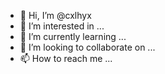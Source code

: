 - 👋 Hi, I’m @cxlhyx
- 👀 I’m interested in ...
- 🌱 I’m currently learning ...
- 💞️ I’m looking to collaborate on ...
- 📫 How to reach me ...

<!---
cxlhyx/My-Repository is a ✨ special ✨ repository because its `README.md` (this file) appears on your GitHub profile.
You can click the Preview link to take a look at your changes.
--->
